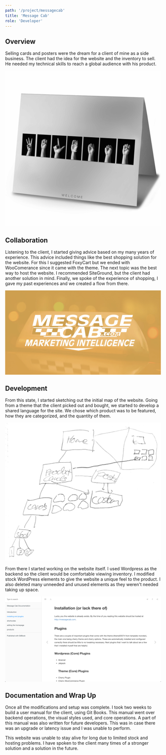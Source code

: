 ```yaml
---
path: '/project/messagecab'
title: 'Message Cab'
role: 'Developer'
---
```


## Overview

Selling cards and posters were the dream for a client of mine as a side business. The client had the idea for the website and the inventory to sell. He needed my technical skills to reach a global audience with his product.

![Welcome Card](./Welcome.jpg)

## Collaboration

Listening to the client, I started giving advice based on my many years of experience. This advice included things like the best shopping solution for the website. For this I suggested FoxyCart but we ended with WooComerance since it came with the theme. The next topic was the best way to host the website. I recommended SiteGround, but the client had another solution in mind. Finally, we spoke of the experience of shopping, I gave my past experiences and we created a flow from there.

![Concept for Message Cab](./titlescreen.png "Concept for Message Cab")

## Development

From this state, I started sketching out the initial map of the website. Going from a theme that the client picked out and bought, we started to develop a shared language for the site. We chose which product was to be featured, how they are categorized, and the quantity of them.

![Notebook sketch](./notebook.png)

From there I started working on the website itself. I used Wordpress as the backend so the client would be comfortable viewing inventory. I modified stock WordPress elements to give the website a unique feel to the product. I also deleted many unneeded and unused elements as they weren't needed taking up space.

![Screenshot of Message Cab documention](./documention.png)

## Documentation and Wrap Up

Once all the modifications and setup was complete. I took two weeks to build a user manual for the client, using Git Books. This manual went over backend operations, the visual styles used, and core operations. A part of this manual was also written for future developers. This was in case there was an upgrade or latency issue and I was unable to perform.

This website was unable to stay alive for long due to limited stock and hosting problems. I have spoken to the client many times of a stronger solution and a solution in the future.